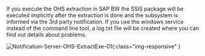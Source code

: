 If you execute the OHS extraction in SAP BW the SSIS package will be executed implicitly after the extraction is done and the subsystem is informed via the 3rd party notification.
If you use the windows service instead of the command line tool, a log.txt file will be created where you can find out details about problems.

![Notification-Server-OHS-ExtractExe-01](/img/content/Notification-Server-OHS-ExtractExe-01.png){:class="img-responsive" }